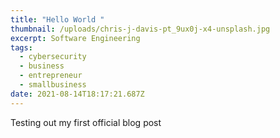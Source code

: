 ```yaml
---
title: "Hello World "
thumbnail: /uploads/chris-j-davis-pt_9ux0j-x4-unsplash.jpg
excerpt: Software Engineering
tags:
  - cybersecurity
  - business
  - entrepreneur
  - smallbusiness
date: 2021-08-14T18:17:21.687Z
---
```

Testing out my first official blog post